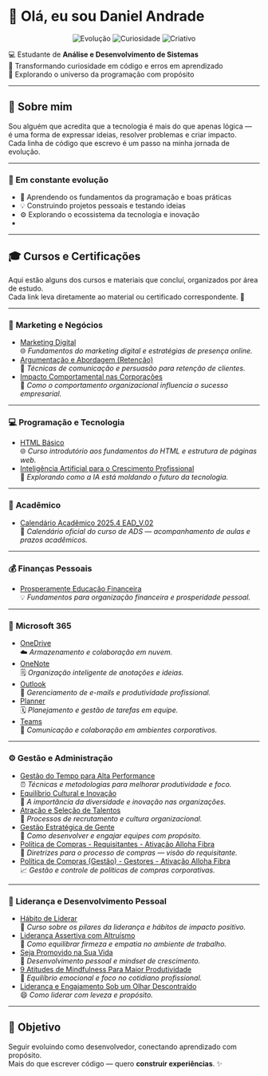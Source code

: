 # 👋 Olá, eu sou Daniel Andrade  

<p align="center">
  <img src="https://img.shields.io/badge/Focus-Evolution-blue?style=for-the-badge" alt="Evolução">
  <img src="https://img.shields.io/badge/Mindset-Curiosity-green?style=for-the-badge" alt="Curiosidade">
  <img src="https://img.shields.io/badge/Vibe-Creative-orange?style=for-the-badge" alt="Criativo">
</p>

💻 Estudante de **Análise e Desenvolvimento de Sistemas**  
🌱 Transformando curiosidade em código e erros em aprendizado  
🚀 Explorando o universo da programação com propósito  

---

## 💫 Sobre mim
Sou alguém que acredita que a tecnologia é mais do que apenas lógica —  
é uma forma de expressar ideias, resolver problemas e criar impacto.  
Cada linha de código que escrevo é um passo na minha jornada de evolução.

---

### 🧩 Em constante evolução
- 📘 Aprendendo os fundamentos da programação e boas práticas  
- 💡 Construindo projetos pessoais e testando ideias  
- ⚙️ Explorando o ecossistema da tecnologia e inovação
- 
---

## 🎓 Cursos e Certificações  

Aqui estão alguns dos cursos e materiais que concluí, organizados por área de estudo.  
Cada link leva diretamente ao material ou certificado correspondente. 🚀  

---

### 💼 **Marketing e Negócios**
- [Marketing Digital](https://drive.google.com/file/d/11wxz4hAdGcCboKLbqpAGv1dSwihPMUxA/view?usp=sharing)  
  🌐 *Fundamentos do marketing digital e estratégias de presença online.*<br>
- [Argumentação e Abordagem (Retenção)](https://drive.google.com/file/d/1Sy3yDUyNqGgIMtOQvJcATBIxUDBPAQ78/view?usp=sharing)  
  💬 *Técnicas de comunicação e persuasão para retenção de clientes.*<br>
- [Impacto Comportamental nas Corporações](https://drive.google.com/file/d/1vDKg-6UKBdkVI3Y6coVQXm-nO2Rj_00c/view?usp=sharing)  
  🧠 *Como o comportamento organizacional influencia o sucesso empresarial.*

---

### 💻 **Programação e Tecnologia**
- [HTML Básico](https://drive.google.com/file/d/1zv2qv5iQ6ZHGmy89zkx9ELlGox-vjc5F/view?usp=sharing)  
  🌐 *Curso introdutório aos fundamentos do HTML e estrutura de páginas web.*<br>
- [Inteligência Artificial para o Crescimento Profissional](https://drive.google.com/file/d/1wAaUw9gZw3H8vOMbkRDY_awPSbE51iP0/view?usp=sharing)  
  🤖 *Explorando como a IA está moldando o futuro da tecnologia.*

---

### 📘 **Acadêmico**
- [Calendário Acadêmico 2025.4 EAD_V.02](https://drive.google.com/file/d/1IcboV2IwyUwq9QprYIYySWL_MBsbS8mi/view?usp=sharing)  
  📝 *Calendário oficial do curso de ADS — acompanhamento de aulas e prazos acadêmicos.*

---

### 💰 **Finanças Pessoais**
- [Prosperamente Educação Financeira](https://drive.google.com/file/d/1WokP8_gfKpVOcyNS7jW7FW2y4aWou1Lh/view?usp=sharing)  
  💡 *Fundamentos para organização financeira e prosperidade pessoal.*

---

### 🧠 **Microsoft 365**
- [OneDrive](https://drive.google.com/file/d/17MPaM_OI50Vaae9xiL8vFqj0741fYkeO/view?usp=sharing)  
  ☁️ *Armazenamento e colaboração em nuvem.*<br>
- [OneNote](https://drive.google.com/file/d/1iSywP8aphgmakCKMZHFkmnCpLudn0reM/view?usp=sharing)  
  🗒️ *Organização inteligente de anotações e ideias.*<br>
- [Outlook](https://drive.google.com/file/d/1M1UZygpdv8VlKpuT13ubIzxsRZc4dpMH/view?usp=drive_link)  
  📧 *Gerenciamento de e-mails e produtividade profissional.*<br>
- [Planner](https://drive.google.com/file/d/1JMDOl51cKNLIw9R9kkpQqiGT8JVvtSV-/view?usp=sharing)  
  🗓️ *Planejamento e gestão de tarefas em equipe.*<br>
- [Teams](https://drive.google.com/file/d/1Z1I5FCe2dkQLg1lrDETDfkuNi7NSEW4b/view?usp=sharing)  
  💬 *Comunicação e colaboração em ambientes corporativos.*

---

### ⚙️ **Gestão e Administração**
- [Gestão do Tempo para Alta Performance](https://drive.google.com/file/d/17OpXBG5l7exRjHilN8RbrWqY5P9MMiZQ/view?usp=sharing)  
  ⏰ *Técnicas e metodologias para melhorar produtividade e foco.*<br>
- [Equilíbrio Cultural e Inovação](https://drive.google.com/file/d/12xnTBcKpRAFM6I5lq63HwL-0OQgktm8V/view?usp=sharing)  
  🌱 *A importância da diversidade e inovação nas organizações.*<br>
- [Atração e Seleção de Talentos](https://drive.google.com/file/d/1i08aZEYvPB4tMpNDohJlhSOfCMCDO5eA/view?usp=sharing)  
  🧩 *Processos de recrutamento e cultura organizacional.*<br>
- [Gestão Estratégica de Gente](https://drive.google.com/file/d/1DT06Q3nJhkjgh-hAPFTDhsEKt97Lmyn6/view?usp=sharing)  
  👥 *Como desenvolver e engajar equipes com propósito.*<br>
- [Política de Compras - Requisitantes - Ativação Alloha Fibra](https://drive.google.com/file/d/11Q9Y1YpQC6PWL780ZtY1TEuLJDg97Z82/view?usp=sharing)  
  🧾 *Diretrizes para o processo de compras — visão do requisitante.*<br>
- [Política de Compras (Gestão) - Gestores - Ativação Alloha Fibra](https://drive.google.com/file/d/1w_pz_qApXiNVdIGty2aXC_8oAveJwPgP/view?usp=sharing)  
  📈 *Gestão e controle de políticas de compras corporativas.*

---

### 🧭 **Liderança e Desenvolvimento Pessoal**
- [Hábito de Liderar](https://drive.google.com/file/d/1Y6E58fMaPuBgWElG0VuRT7SG5m0t5pRc/view?usp=sharing)  
  🧭 *Curso sobre os pilares da liderança e hábitos de impacto positivo.*<br>
- [Liderança Assertiva com Altruísmo](https://drive.google.com/file/d/1TcaFuAvcbaq8i-GC_4d5_tY6N3l2KYkm/view?usp=sharing)  
  💬 *Como equilibrar firmeza e empatia no ambiente de trabalho.*<br>
- [Seja Promovido na Sua Vida](https://drive.google.com/file/d/1NLFcrSg1pZtPZkMmrm7o6K5HXmwcJXVZ/view?usp=sharing)  
  🚀 *Desenvolvimento pessoal e mindset de crescimento.*<br>
- [9 Atitudes de Mindfulness Para Maior Produtividade](https://drive.google.com/file/d/1jmeUZ85S_xJFOm56GsafohV00hWT_SCP/view?usp=sharing)  
  🧘 *Equilíbrio emocional e foco no cotidiano profissional.*<br>
- [Liderança e Engajamento Sob um Olhar Descontraído](https://drive.google.com/file/d/1C6vSF-z06GgSERZzbyTyjav3ddAzRrcv/view?usp=sharing)  
  😄 *Como liderar com leveza e propósito.*

---

## 🎯 **Objetivo**
Seguir evoluindo como desenvolvedor, conectando aprendizado com propósito.  
Mais do que escrever código — quero **construir experiências**. ✨
